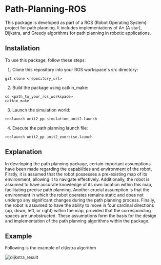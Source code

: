 # Path-Planning-ROS
This package is developed as part of a ROS (Robot Operating System) project for path planning. It includes implementations of A* (A star), Dijkstra, and Greedy algorithms for path planning in robotic applications.
## Installation
To use this package, follow these steps:
1. Clone this repository into your ROS workspace's src directory:
```
git clone <repository_url>
```

2. Build the package using catkin_make:

```
cd <path_to_your_ros_workspace>
catkin_make
```

3. Launch the simulation world: 

```
roslaunch unit2_pp simulation_unit2.launch
```

4. Execute the path planning launch file: 

```
roslaunch unit2_pp unit2_exercise.launch
```

## Explanation 
In developing the path planning package, certain important assumptions have been made regarding the capabilities and environment of the robot. Firstly, it is assumed that the robot possesses a pre-existing map of its environment, allowing it to navigate effectively. Additionally, the robot is assumed to have accurate knowledge of its own location within this map, facilitating precise path planning. Another crucial assumption is that the environment in which the robot operates remains static and does not undergo any significant changes during the path planning process. Finally, the robot is assumed to have the ability to move in four cardinal directions (up, down, left, or right) within the map, provided that the corresponding spaces are unobstructed. These assumptions form the basis for the design and implementation of the path planning algorithms within the package. 

## Example 
Following is the example of dijkstra algorithm

![dijkstra_result](https://github.com/peakyquest/Path-Planning-ROS/assets/162409782/99db0d31-2d14-4299-9371-87d147f474b4)


